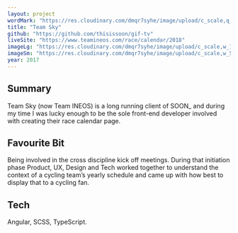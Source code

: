 ```yaml
---
layout: project
wordMark: "https://res.cloudinary.com/dmqr7syhe/image/upload/c_scale,q_100,w_200/v1575566593/jackhkmatthews.com/icons/team-sky-icon_lkrdwm.png"
title: "Team Sky"
github: "https://github.com/thisissoon/gif-tv"
liveSite: "https://www.teamineos.com/race/calendar/2018"
imageLg: "https://res.cloudinary.com/dmqr7syhe/image/upload/c_scale,w_1000/v1575568220/jackhkmatthews.com/images/team-sky_umfqo9.png"
imageSm: "https://res.cloudinary.com/dmqr7syhe/image/upload/c_scale,w_500/v1575568220/jackhkmatthews.com/images/team-sky_umfqo9.png"
year: 2017
---
```


## Summary

Team Sky (now Team INEOS) is a long running client of SOON\_ and during my time I was lucky enough to be the sole front-end developer involved with creating their race calendar page.

## Favourite Bit

Being involved in the cross discipline kick off meetings. During that initiation phase Product, UX, Design and Tech worked together to understand the context of a cycling team’s yearly schedule and came up with how best to display that to a cycling fan.

## Tech

Angular, SCSS, TypeScript.
